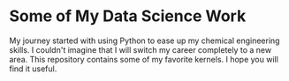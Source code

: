 # Some of My Data Science Work

My journey started with using Python to ease up my chemical engineering skills. I couldn't imagine that I will switch my career completely to a new area. This repository contains some of my favorite kernels. I hope you will find it useful.

